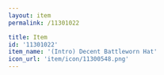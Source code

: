 ```yaml
---
layout: item
permalink: /11301022

title: Item
id: '11301022'
item_name: '(Intro) Decent Battleworn Hat'
icon_url: 'item/icon/11300548.png'
---
```

